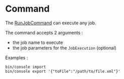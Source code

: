 # Command

The [RunJobCommand](../../src/batch-symfony-console/src/RunJobCommand.php) can execute any job.

The command accepts 2 arguments :
- the job name to execute
- the job parameters for the `JobExecution` (optional)

Examples :
```
bin/console import
bin/console export '{"toFile":"/path/to/file.xml"}'
```
